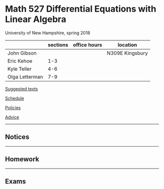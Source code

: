 # Math 527 Differential Equations with Linear Algebra

University of New Hampshire, spring 2018

|        | sections | office hours | location |
|--------|----------|--------------|----------|
| John Gibson |     |              | N309E Kingsbury |
| Eric Kehoe  | 1-3 |  | | 
| Kyle Teller | 4-6 |  | | 
| Olga Letterman | 7-9 | | |

[Suggested texts](docs/texts.md)

[Schedule](docs/schedule.md)

[Policies](docs/policies.md)

[Advice](docs/advice.md)

---
## Notices


---
## Homework


---
## Exams



